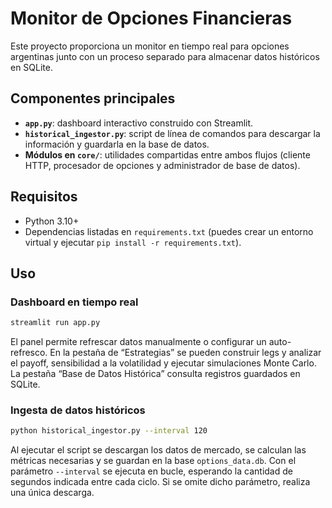 # Monitor de Opciones Financieras

Este proyecto proporciona un monitor en tiempo real para opciones
argentinas junto con un proceso separado para almacenar datos
históricos en SQLite.

## Componentes principales

- **`app.py`**: dashboard interactivo construido con Streamlit.
- **`historical_ingestor.py`**: script de línea de comandos para
  descargar la información y guardarla en la base de datos.
- **Módulos en `core/`**: utilidades compartidas entre ambos flujos
  (cliente HTTP, procesador de opciones y administrador de base de
  datos).

## Requisitos

- Python 3.10+
- Dependencias listadas en `requirements.txt` (puedes crear un entorno
  virtual y ejecutar `pip install -r requirements.txt`).

## Uso

### Dashboard en tiempo real

```bash
streamlit run app.py
```

El panel permite refrescar datos manualmente o configurar un
auto-refresco. En la pestaña de “Estrategias” se pueden construir legs y
analizar el payoff, sensibilidad a la volatilidad y ejecutar simulaciones
Monte Carlo. La pestaña “Base de Datos Histórica” consulta registros
guardados en SQLite.

### Ingesta de datos históricos

```bash
python historical_ingestor.py --interval 120
```

Al ejecutar el script se descargan los datos de mercado, se calculan las
métricas necesarias y se guardan en la base `options_data.db`. Con el
parámetro `--interval` se ejecuta en bucle, esperando la cantidad de
segundos indicada entre cada ciclo. Si se omite dicho parámetro, realiza
una única descarga.
